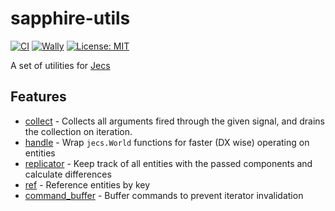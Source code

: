 # sapphire-utils
[![CI](https://img.shields.io/github/actions/workflow/status/mark-marks/jecs-utils/ci.yml?style=for-the-badge&label=CI)](https://github.com/mark-marks/jecs-utils/actions/workflows/ci.yml)
[![Wally](https://img.shields.io/github/v/tag/mark-marks/jecs-utils?&style=for-the-badge)](https://wally.run/package/mark-marks/jecs-utils)
[![License: MIT](https://img.shields.io/badge/license-MIT-blue?style=for-the-badge)](https://github.com/Mark-Marks/jecs-utils/blob/main/LICENSE)

A set of utilities for [Jecs](https://github.com/ukendio/jecs)
<br/>

</div>

## Features

- [collect](/lib/collect.luau) - Collects all arguments fired through the given signal, and drains the collection on iteration.
- [handle](/lib/handle.luau) - Wrap `jecs.World` functions for faster (DX wise) operating on entities
- [replicator](/lib/replicator.luau) - Keep track of all entities with the passed components and calculate differences
- [ref](/lib/ref.luau) - Reference entities by key
- [command_buffer](/lib/command_buffer.luau) - Buffer commands to prevent iterator invalidation

